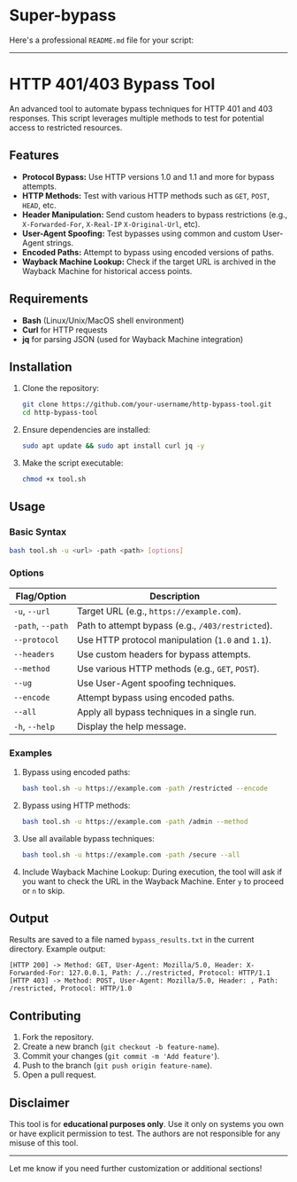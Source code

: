 # Super-bypass

Here's a professional `README.md` file for your script:

---

# HTTP 401/403 Bypass Tool

An advanced tool to automate bypass techniques for HTTP 401 and 403 responses. This script leverages multiple methods to test for potential access to restricted resources.

## Features

- **Protocol Bypass:** Use HTTP versions 1.0 and 1.1 and more for bypass attempts.
- **HTTP Methods:** Test with various HTTP methods such as `GET`, `POST`, `HEAD`, etc.
- **Header Manipulation:** Send custom headers to bypass restrictions (e.g., `X-Forwarded-For`, `X-Real-IP` `X-Original-Url`, etc).
- **User-Agent Spoofing:** Test bypasses using common and custom User-Agent strings.
- **Encoded Paths:** Attempt to bypass using encoded versions of paths.
- **Wayback Machine Lookup:** Check if the target URL is archived in the Wayback Machine for historical access points.

## Requirements

- **Bash** (Linux/Unix/MacOS shell environment)
- **Curl** for HTTP requests
- **jq** for parsing JSON (used for Wayback Machine integration)

## Installation

1. Clone the repository:
   ```bash
   git clone https://github.com/your-username/http-bypass-tool.git
   cd http-bypass-tool
   ```

2. Ensure dependencies are installed:
   ```bash
   sudo apt update && sudo apt install curl jq -y
   ```

3. Make the script executable:
   ```bash
   chmod +x tool.sh
   ```

## Usage

### Basic Syntax

```bash
bash tool.sh -u <url> -path <path> [options]
```

### Options

| Flag/Option         | Description                                                  |
|---------------------|--------------------------------------------------------------|
| `-u`, `--url`       | Target URL (e.g., `https://example.com`).                     |
| `-path`, `--path`   | Path to attempt bypass (e.g., `/403/restricted`).             |
| `--protocol`        | Use HTTP protocol manipulation (`1.0` and `1.1`).            |
| `--headers`         | Use custom headers for bypass attempts.                      |
| `--method`          | Use various HTTP methods (e.g., `GET`, `POST`).              |
| `--ug`              | Use User-Agent spoofing techniques.                          |
| `--encode`          | Attempt bypass using encoded paths.                          |
| `--all`             | Apply all bypass techniques in a single run.                 |
| `-h`, `--help`      | Display the help message.                                     |

### Examples

1. Bypass using encoded paths:
   ```bash
   bash tool.sh -u https://example.com -path /restricted --encode
   ```

2. Bypass using HTTP methods:
   ```bash
   bash tool.sh -u https://example.com -path /admin --method
   ```

3. Use all available bypass techniques:
   ```bash
   bash tool.sh -u https://example.com -path /secure --all
   ```

4. Include Wayback Machine Lookup:
   During execution, the tool will ask if you want to check the URL in the Wayback Machine. Enter `y` to proceed or `n` to skip.

## Output

Results are saved to a file named `bypass_results.txt` in the current directory. Example output:
```
[HTTP 200] -> Method: GET, User-Agent: Mozilla/5.0, Header: X-Forwarded-For: 127.0.0.1, Path: /../restricted, Protocol: HTTP/1.1
[HTTP 403] -> Method: POST, User-Agent: Mozilla/5.0, Header: , Path: /restricted, Protocol: HTTP/1.0
```

## Contributing

1. Fork the repository.
2. Create a new branch (`git checkout -b feature-name`).
3. Commit your changes (`git commit -m 'Add feature'`).
4. Push to the branch (`git push origin feature-name`).
5. Open a pull request.

## Disclaimer

This tool is for **educational purposes only**. Use it only on systems you own or have explicit permission to test. The authors are not responsible for any misuse of this tool.

---

Let me know if you need further customization or additional sections!
